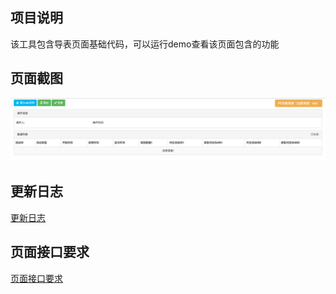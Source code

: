 ## 项目说明

该工具包含导表页面基础代码，可以运行demo查看该页面包含的功能

## 页面截图

![示例](https://github.com/urlego/fileImporter/blob/master/示例图.png)

## 更新日志

[更新日志](https://github.com/urlego/fileImporter/blob/master/CHANGELOG.md)

## 页面接口要求

[页面接口要求](https://github.com/urlego/fileImporter/blob/master/interface.md)